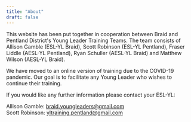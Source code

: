 ```yaml
---
title: "About"
draft: false
---
```


<!-- # Hello and Welcome -->

This website has been put together in cooperation between Braid and Pentland District's Young Leader Training Teams. The team consists of Allison Gamble (ESL-YL Braid), Scott Robinson (ESL-YL Pentland), Fraser Liddle (AESL-YL Pentland), Ryan Schuller (AESL-YL Braid) and Matthew Wilson (AESL-YL Braid). 

We have moved to an online version of training due to the COVID-19 pandemic. Our goal is to facilitate any Young Leader who wishes to continue their training.

If you would like any further information please contact your ESL-YL:

Allison Gamble: [braid.youngleaders@gmail.com](mailto:braid.youngleaders@gmail.com)  
Scott Robinson: [yltraining.pentland@gmail.com](mailto:yltraining.pentland@gmail.com)
